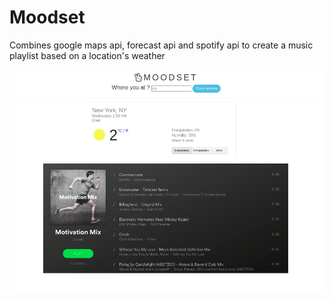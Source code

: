 # Moodset
Combines google maps api, forecast api and spotify api to create a music playlist based on a location's weather

<img src="moodset1.png" />
